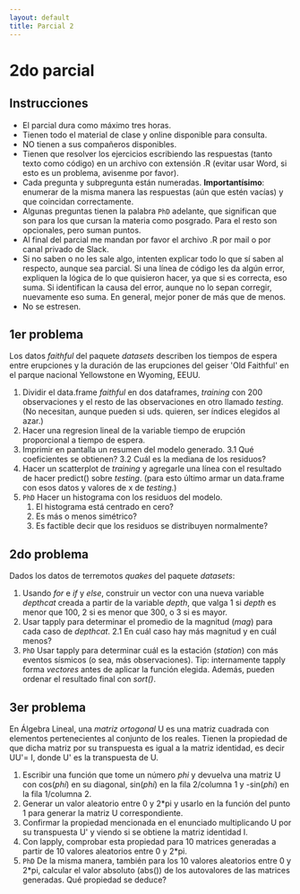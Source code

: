 ```yaml
--- 
layout: default 
title: Parcial 2
--- 
```



# 2do parcial


## Instrucciones

-   El parcial dura como máximo tres horas.
-   Tienen todo el material de clase y online disponible para consulta.
-   NO tienen a sus compañeros disponibles.
-   Tienen que resolver los ejercicios escribiendo las respuestas (tanto texto como código) en un
    archivo con extensión .R (evitar usar Word, si esto es un problema, avisenme por favor).
-   Cada pregunta y subpregunta están numeradas. **Importantísimo**: enumerar <span class="underline">de la misma manera</span> las
    respuestas (aún que estén vacías) y que coincidan correctamente.
-   Algunas preguntas tienen la palabra `PhD` adelante, que significan que son para los que cursan la
    materia como posgrado. Para el resto son opcionales, pero suman puntos.
-   Al final del parcial me mandan por favor el archivo .R por mail o por <span class="underline">canal privado</span> de Slack.
-   Si no saben o no les sale algo, intenten explicar todo lo que sí saben al respecto,
    aunque sea parcial. Si una línea de código les da algún error, expliquen la lógica de lo que
    quisieron hacer, ya que si es correcta, eso suma. Si identifican la causa del error, aunque no lo
    sepan corregir, nuevamente eso suma. En general, mejor poner de más que de menos.
-   No se estresen.


## 1er problema

Los datos *faithful* del paquete *datasets* describen los tiempos de espera entre erupciones y la
duración de las erupciones del geiser 'Old Faithful' en el parque nacional Yellowstone en Wyoming,
EEUU.

1.  Dividir el data.frame *faithful* en dos dataframes, *training* con 200 observaciones y el resto de las
    observaciones en otro llamado *testing*. (No necesitan, aunque pueden si uds. quieren, ser
    índices elegidos al azar.)
2.  Hacer una regresion lineal de la variable tiempo de erupción proporcional a tiempo de espera.
3.  Imprimir en pantalla un resumen del modelo generado.
    3.1 Qué coeficientes se obtienen? 
    3.2 Cuál es la mediana de los residuos?
4.  Hacer un scatterplot de *training* y agregarle una línea con el resultado de hacer predict()
    sobre *testing*. (para esto último armar un data.frame con esos datos y valores de x de
    *testing*.)
5.  `PhD` Hacer un histograma con los residuos del modelo.
    1.  El histograma está centrado en cero?
    2.  Es más o menos simétrico?
    3.  Es factible decir que los residuos se distribuyen normalmente?


## 2do problema

Dados los datos de terremotos *quakes* del paquete *datasets*: 

1.  Usando *for* e *if* y *else*, construir un vector con una nueva variable *depthcat* creada a partir de la
    variable *depth*, que valga 1 si *depth* es menor que 100, 2 si es menor que 300, o 3 si es mayor.
2.  Usar tapply para determinar el promedio de la magnitud (*mag*) para cada caso de *depthcat*.
    2.1 En cuál caso hay más magnitud y en cuál menos?
3.  `PhD` Usar tapply para determinar cuál es la estación (*station*) con más eventos sísmicos (o sea, más
    observaciones). Tip: internamente tapply forma *vectores* antes de aplicar la función elegida. Además,
    pueden ordenar el resultado final con *sort()*.


## 3er problema

En Álgebra Lineal, una *matriz ortogonal* U es una matriz cuadrada con elementos pertenecientes al
conjunto de los reales. Tienen la propiedad de que dicha matriz por su transpuesta es igual a la
matriz identidad, es decir UU'= I, donde U' es la transpuesta de U. 

1.  Escribir una función que tome un número *phi* y devuelva una matriz U con cos(*phi*) en su diagonal, sin(*phi*)
    en la fila 2/columna 1 y -sin(*phi*) en la fila 1/columna 2.
2.  Generar un valor aleatorio entre 0 y 2\*pi y usarlo en la función del punto 1 para generar la
    matriz U correspondiente.
3.  Confirmar la propiedad mencionada en el enunciado multiplicando U por su transpuesta U' y viendo
    si se obtiene la matriz identidad I.
4.  Con lapply, comprobar esta propiedad para 10 matrices generadas a partir de 10 valores aleatorios
    entre 0 y 2\*pi.
5.  `PhD` De la misma manera, también para los 10 valores aleatorios entre 0 y 2\*pi, calcular el valor absoluto
    (abs()) de los autovalores de las matrices generadas. Qué propiedad se deduce?

